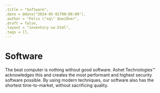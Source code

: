 ```yaml
---
.title = "Software",
.date = @date("2024-05-01T00:00:00"),
.author = "Felix \"xq\" Queißner",
.draft = false,
.layout = "inventory-sw.html",
.tags = [],
--- 
```

# Software

The best computer is nothing without good software. Ashet Technologies™ acknowledges this and creates the most performant and highest security software possible. By using modern techniques, our software also has the shortest time-to-market, without sacrificing quality.

